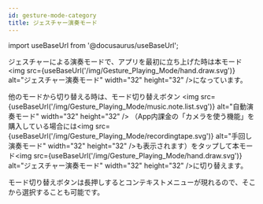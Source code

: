 ```yaml
---
id: gesture-mode-category
title: ジェスチャー演奏モード
---
```


import useBaseUrl from '@docusaurus/useBaseUrl';

ジェスチャーによる演奏モードで、アプリを最初に立ち上げた時は本モード<img src={useBaseUrl('/img/Gesture_Playing_Mode/hand.draw.svg')} alt="ジェスチャー演奏モード" width="32" height="32" />になっています。

他のモードから切り替える時は、モード切り替えボタン
<img src={useBaseUrl('/img/Gesture_Playing_Mode/music.note.list.svg')} alt="自動演奏モード" width="32" height="32"  />
（App内課金の「カメラを使う機能」を購入している場合には<img src={useBaseUrl('/img/Gesture_Playing_Mode/recordingtape.svg')} alt="手回し演奏モード" width="32" height="32" />も表示されます）をタップして本モード<img src={useBaseUrl('/img/Gesture_Playing_Mode/hand.draw.svg')} alt="ジェスチャー演奏モード" width="32" height="32" />に切り替えます。



モード切り替えボタンは長押しするとコンテキストメニューが現れるので、そこから選択することも可能です。